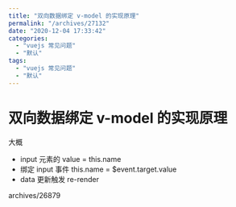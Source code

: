 ```yaml
---
title: "双向数据绑定 v-model 的实现原理"
permalink: "/archives/27132"
date: "2020-12-04 17:33:42"
categories: 
  - "vuejs 常见问题"
  - "默认"
tags: 
  - "vuejs 常见问题"
  - "默认"
---
```


# 双向数据绑定 v-model 的实现原理

大概

- input 元素的 value = this.name
- 绑定 input 事件 this.name = $event.target.value
- data 更新触发 re-render

archives/26879
